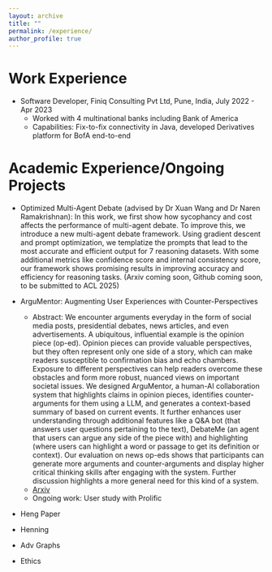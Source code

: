 ```yaml
---
layout: archive
title: ""
permalink: /experience/
author_profile: true
---
```


Work Experience
======
* Software Developer, Finiq Consulting Pvt Ltd, Pune, India, July 2022 - Apr 2023
  * Worked with 4 multinational banks including Bank of America 
  * Capabilities: Fix-to-fix connectivity in Java, developed Derivatives platform for BofA end-to-end 


Academic Experience/Ongoing Projects
======
* Optimized Multi-Agent Debate (advised by Dr Xuan Wang and Dr Naren Ramakrishnan): In this work, we first show how sycophancy and cost affects the performance of multi-agent debate. To improve this, we introduce a new multi-agent debate framework. Using gradient descent and prompt optimization, we templatize the prompts that lead to the most accurate and efficient output for 7 reasoning datasets. With some additional metrics like confidence score and internal consistency score, our framework shows promising results in improving accuracy and efficiency for reasoning tasks. (Arxiv coming soon, Github coming soon, to be submitted to ACL 2025)

* ArguMentor: Augmenting User Experiences with Counter-Perspectives
  *  Abstract: We encounter arguments everyday in the form of social media posts, presidential debates, news articles, and even advertisements. A ubiquitous, influential example is the opinion piece (op-ed). Opinion pieces can provide valuable perspectives, but they often represent only one side of a story, which can make readers susceptible to confirmation bias and echo chambers. Exposure to different perspectives can help readers overcome these obstacles and form more robust, nuanced views on important societal issues. We designed ArguMentor, a human-AI collaboration system that highlights claims in opinion pieces, identifies counter-arguments for them using a LLM, and generates a context-based summary of based on current events. It further enhances user understanding through additional features like a Q&A bot (that answers user questions pertaining to the text), DebateMe (an agent that users can argue any side of the piece with) and highlighting (where users can highlight a word or passage to get its definition or context). Our evaluation on news op-eds shows that participants can generate more arguments and counter-arguments and display higher critical thinking skills after engaging with the system. Further discussion highlights a more general need for this kind of a system.
  * [Arxiv](https://arxiv.org/abs/2406.02795) 
  * Ongoing work: User study with Prolific 
  
* Heng Paper
* Henning
* Adv Graphs 
* Ethics 




  

